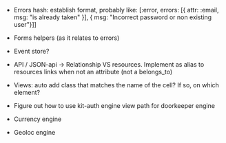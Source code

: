 - Errors hash: establish format, probably like:
  [:error, errors: [{ attr: :email, msg: "is already taken" }], { msg: "Incorrect password or non existing user"}]]

- Forms helpers (as it relates to errors)

- Event store?

- API / JSON-api
  -> Relationship VS resources. Implement as alias to resources links when not an attribute (not a belongs_to)

- Views: auto add class that matches the name of the cell? If so, on which element?



- Figure out how to use kit-auth engine view path for doorkeeper engine

- Currency engine

- Geoloc engine

